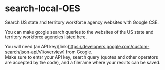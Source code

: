 # search-local-OES
Search US state and territory workforce agency websites with Google CSE.

You can make google search queries to the websites of the US state and territory workforce agencies [listed here](link:https://www.bls.gov/bls/ofolist.htm).

You will need (an API key)[link:https://developers.google.com/custom-search/json-api/v1/overview] from Google.<br>
Make sure to enter your API key, search query (quotes and other operators are accepted by the code), and a filename where your results can be saved.<br>

